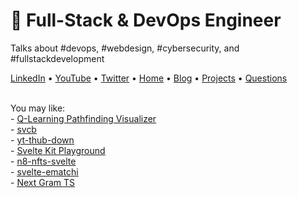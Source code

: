 # 🚀 Full-Stack & DevOps Engineer

Talks about #devops,  #webdesign, #cybersecurity, and #fullstackdevelopment<br />

<a target="_blank" href="https://www.linkedin.com/in/ala-garbaa/">LinkedIn</a> •
<a target="_blank" href="https://www.youtube.com/@ala.garbaa">YouTube</a> •
<a target="_blank" href="https://twitter.com/ala_garbaa_pro">Twitter</a> •
<a target="_blank" href="https://www.alagarbaa.com/">Home</a> •
<a target="_blank" href="https://www.alagarbaa.com/blog/">Blog</a> •
<a target="_blank" href="https://www.alagarbaa.com/projects/">Projects</a> •
<a target="_blank" href="https://www.alagarbaa.com/questions/">Questions</a>

<br  />
You may like:   <br  />
- <a href="https://sv5ql.vercel.app/"><u>Q-Learning Pathfinding Visualizer</u></a> <br  />
- <a href="https://svcb.vercel.app/"><u>svcb</u></a> <br  />
- <a href="https://yt-thub-down.vercel.app/"><u>yt-thub-down</u></a> <br  />
- <a href="https://svplay.vercel.app/"><u>Svelte Kit Playground</u></a> <br  />
- <a href="https://n8-nfts-svelte.vercel.app/"><u>n8-nfts-svelte</u></a> <br  />
- <a href="https://svelte-ematchi.vercel.app/"><u>svelte-ematchi</u></a> <br  />
- <a href="https://nextgramts.vercel.app/"><u>Next Gram TS</u></a> <br  />

